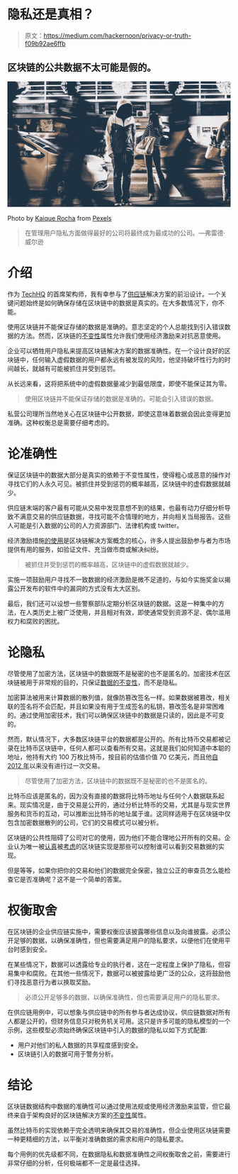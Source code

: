 # 隐私还是真相？

> 原文：<https://medium.com/hackernoon/privacy-or-truth-f09b92ae6ffb>

## 区块链的公共数据不太可能是假的。

![](img/ba92383a44657b9bc8bf5b589aa0a30d.png)

Photo by [Kaique Rocha](https://www.pexels.com/@kaiquestr?utm_content=attributionCopyText&utm_medium=referral&utm_source=pexels) from [Pexels](https://www.pexels.com/photo/action-adult-architecture-blur-266046/?utm_content=attributionCopyText&utm_medium=referral&utm_source=pexels)

> 在管理用户隐私方面做得最好的公司将最终成为最成功的公司。—弗雷德·威尔逊

# 介绍

作为 [TechHQ](http://www.techhq.io) 的首席架构师，我有幸参与了[供应链](https://hackernoon.com/implementing-a-supply-chain-in-the-ethereum-blockchain-dcc91ea718ab)解决方案的前沿设计。一个关键问题始终是如何确保存储在区块链中的数据是真实的。在大多数情况下，你不能。

使用区块链并不能保证存储的数据是准确的。意志坚定的个人总能找到引入错误数据的方法。然而，区块链的[不变性](https://hackernoon.com/why-blockchain-immutability-matters-8ce86603914e)属性允许我们使用经济激励来对抗恶意使用。

企业可以牺牲用户隐私来提高区块链解决方案的数据准确性。在一个设计良好的区块链中，任何输入虚假数据的用户都永远有被发现的风险，他坚持破坏性行为的时间越长，就越有可能被抓住并受到惩罚。

从长远来看，这将把系统中的虚假数据量减少到最低限度，即使不能保证其为零。

> 使用区块链并不能保证存储的数据是准确的。可能会引入错误的数据。

私营公司理所当然地关心在区块链中公开数据，即使这意味着数据会因此变得更加准确。这种权衡总是需要仔细考虑的。

# 论准确性

保证区块链中的数据大部分是真实的依赖于不变性属性，使得粗心或恶意的操作对寻找它们的人永久可见。被抓住并受到惩罚的概率越高，区块链中的虚假数据就越少。

供应链末端的客户最有可能从交易中发现意想不到的结果，也最有动力仔细分析导致不满意交易的供应链数据，寻找可能不合情理的地方，并向相关当局报告。这些人可能是引入数据的公司的人力资源部门、法律机构或 twitter。

经济激励措施[的使用](https://hackernoon.com/designing-a-token-economy-incentives-8e23232a55ff)是区块链解决方案概念的核心，许多人提出鼓励参与者为市场提供有用的服务，如验证文件、充当做市商或解决纠纷。

> 被抓住并受到惩罚的概率越高，区块链中的虚假数据就越少。

实施一项鼓励用户寻找不一致数据的经济激励是微不足道的，与如今实施奖金以揭露公开发布的软件中的漏洞的方式没有太大区别。

最后，我们还可以设想一些警察部队定期分析区块链的数据。这是一种集中的方法，在人类历史上被广泛使用，并且相对有效，即使通常受到资源不足、偶尔滥用权力和腐败的困扰。

# 论隐私

尽管使用了加密方法，区块链中的数据既不是秘密的也不是匿名的。加密技术在区块链被用于非常规的目的，只保证[数据的不变性](https://haseebq.com/the-authoritative-guide-to-blockchain-development/)，而不是隐私。

加密算法被用来计算数据的散列值，就像防篡改签名一样。如果数据被篡改，相关联的签名将不会匹配，并且如果没有用于生成签名的私钥，篡改签名是非常困难的。通过使用加密技术，我们可以确保区块链中的数据是只读的，因此是不可变的。

然而，默认情况下，大多数区块链平台的数据都是公开的。所有比特币交易都被记录在比特币区块链中，任何人都可以查看所有交易。这就是我们如何知道中本聪的地址，他持有大约 100 万枚比特币，按目前的估值价值 70 亿美元，而且他[自 2012 年](https://www.coindesk.com/no-satoshi-nakamoto-hasnt-moved-a-thing)以来没有进行过一次交易。

> 尽管使用了加密方法，区块链中的数据既不是秘密的也不是匿名的。

比特币应该是匿名的，因为没有直接的数据将比特币地址与任何个人数据联系起来。现实情况是，由于交易是公开的，通过分析比特币的交易，尤其是与现实世界服务和货币的互动，可以推断出比特币的地址属于谁。这同样适用于在区块链中仅包含加密数据散列的公司，它们的交易模式可以被分析。

区块链的公共性阻碍了公司对它的使用，因为他们不能合理地公开所有的交易。企业认为唯一被[认真](https://www.hyperledger.org/)被[考虑](https://hackernoon.com/quorum-101-getting-started-with-quorum-9906294ea45b)的区块链实现是那些可以控制谁可以看到交易数据的实现。

但是等等，如果你把你的交易和他们的数据完全保密，独立公正的审查员怎么能检查它是否准确呢？这不是一个简单的答案。

# 权衡取舍

在区块链的企业供应链实施中，需要权衡应该披露哪些信息以及向谁披露。必须公开足够的数据，以确保准确性，但也需要满足用户的隐私要求，以便他们在使用平台时感到安全。

在某些情况下，数据可以透露给专业的执行者，这在一定程度上保护了隐私，但容易集中和腐败。在其他一些情况下，数据可以被披露给更广泛的公众，这将鼓励他们寻找恶意行为者以换取奖励。

> 必须公开足够多的数据，以确保准确性，但也需要满足用户的隐私要求。

在供应链用例中，可以想象与供应链中的所有参与者达成协议，供应链数据对所有人都是公开的，但财务信息只对税务机关可用。这只是许多可能的隐私模型的一个示例，这些模型必须始终确保区块链中引入的数据的隐私以如下方式配置:

*   用户对他们的私人数据的共享程度感到安全。
*   区块链引入的数据可用于警务分析。

# 结论

区块链数据结构中数据的准确性可以通过使用法规或使用经济激励来监管，但它最终来自于架构良好的区块链解决方案的[不变性](https://hackernoon.com/why-blockchain-immutability-matters-8ce86603914e)属性。

虽然比特币的实现依赖于完全透明来确保其交易的准确性，但企业使用区块链需要一种更精细的方法，以平衡对准确数据的需求和用户的隐私要求。

每个用例的优先级都不同，在数据隐私和数据准确性之间权衡取舍之前，需要进行非常仔细的分析，任何极端都不一定是最佳选择。